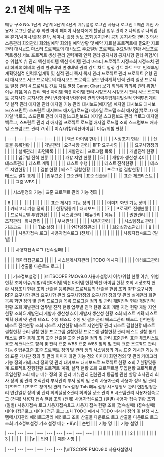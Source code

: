 # 2.1 전체 메뉴 구조

메뉴 구조
No. 1단계 2단계 3단계 4단계 메뉴설명
로그인 사용자 로그인
1 메인
메인 사용자 로그인 성공 후 화면
마이 페이지 사용자에게 할당된 업무 관리
2 나의업무 나의업무
휴가/세미나/출장 휴가, 세미나, 출장 정보 조회
공지관리 공지 공지사항 관리
3 의사소통관리 회의관리 회의실예약 회의실 예약상황 및 예약
자료실 프로젝트에 필요한 자료관리
대시보드 마스터 프로젝트의 대시보드
주요일정 프로젝트 주요일정 현황
서브프로젝트생성 서브 프로젝트 생성 관리
인력계획 인력 관리
공지사항 공지사항 관리
위험/이슈 위험/이슈 관리
액션 아이템 액션 아이템 관리
마스터 프로젝트
시정조회 시정조치 관리
회의록 회의록 관리
변경내역 변경내역 관리
간트 차트 일정 간트 차트 보기
인력투입계획및실적 인력투입계획 및 실적 관리
쪽지 쪽지 관리
프로젝트 관리 프로젝트 유형 관리
대시보드 서브 프로젝트의 대시보드
프로젝트 정보 인력계획 인력 관리
일정 프로젝트 일정 관리
4 프로젝트
간트 차트 일정 Gannt Chart 보기
회의록 회의록 관리
위험/이슈 위험/이슈 관리
액션 아이템 액션 아이템 관리
시정조치 시정조치 관리
서브 프로젝트 공지사항 공지사항 관리
변경이력 변경이력 관리
인력투입계획및실적 인력투입계획 및 실적 관리
애자일 관리 애자일 기능 관리
대시보드(애자일) 애자일 대시보드
대시보드(스프린트) 스프린트 대시보드
애자일(로드맵) 애자일 로드맵 조회
애자일(백로그) 애자일 백로그, 스프린트 관리
애자일(스크럼보드) 애자일 스크럼보드 관리
백로그 애자일 백로그, 스프린트 관리 리
애자일 프로젝트 로드맵 애자일 로드맵 조회
스크럼보드 애자일 스크럼보드 관리
7\n|  |  | 이슈/위험/액션아이템 | 이슈/위험 현황 |  |

| --- | --- | --- | --- | --- |
|  |  |  | 액션 아이템 현황 |  |
|  |  |  | 시정조치 현황 |  |
|  |  | 산출물 등록현황 |  |  |
|  | 개발관리 | 요구사항 관리 | RFP 요구사항 |  |
|  |  |  | 요구사항정의 |  |
|  |  | 설계관리 | 화면목록 |  |
|  |  | 개발관리 | 프로그램 목록 |  |
|  |  |  | 개발진척 현황 |  |
|  |  |  | 업무별 진척 현황 |  |
|  |  |  | 개발 지연 현황 |  |
| 5 |  |  | 개발자 생산성 추이 |  |
|  |  | 테스트관리 | 테스트 계획 |  |
|  |  |  | 테스트 수행 |  |
|  |  |  | 테스트 진척현황 |  |
|  |  |  | 테스트 지연현황 |  |
|  |  | 결함 현황 | 테스트 결함현황 |  |
|  |  |  | 프로그램 결함현황 |  |
|  |  |  | 테스트 결함 통계 |  |
|  | 업무표준 | 표준관리 | 표준 산출물 |  |
|  |  |  | 표준 체크리스트 |  |
|  |  |  | 표준 WBS |  |

|  |  | 시스템정의 기능 | 표준 프로젝트 관리 기능
정의 |  |

| 6 |  |  |  |  |
|  |  |  |  |  |
|  |  |  | 표준 게시판 기능 정의 |  |
|  |  |  | 이미지 화면 기능 정의 |  |
|  |  |  | 카테고리 기능 정의 |  |
|  | 현황및통계 | 대시보드 |  |  |
| 7 |  | 프로젝트 진행현황 |  |  |
|  |  | 프로젝트별 투입현황 |  |  |
|  | 시스템관리 | 메뉴관리 | 메뉴 |  |
|  |  |  | 권한관리 |  |
|  |  | 조직관리 | 회사관리 |  |
|  |  |  | 부서관리 |  |
|  |  |  | 사용자관리 |  |
|  |  | 시스템정보 관리 | 기초코드 |  |
|  |  |  | Tab 설정 |  |
|  |  |  | 연간일정관리 |  |
|  |  |  | 회의실장소관리 |  |
| 8 |  |  |  |  |
|  |  | 사용자접속 로그 | 사용자접속로그 (전체) |  |
|  |  |  |  |  |
|  |  |  | 사용자접속로그 (일별) |  |

|  |  |  | 사용자접속로그
(접속실패) |  |

|  |  |  | 데이터접근로그 |  |
|  |  | 시스템메시지관리 | TODO 메시지 |  |
|  |  |  | 에러로그관리 |  |
|  |  |  | 산출물 다운로드 로그 |  |

|  |  | 기초정보설정 |  |  |\nITSCOPE PMOv9.0 사용자설명서
이슈/위험 현황 이슈, 위험 현황 조회
이슈/위험/액션아이템 액션 아이템 현황 액션 아이템 현황 조회
시정조치 현황 시정조치 현황 조회
산출물 등록현황 프로젝트의 산출물 현황 조회
RFP 요구사항 RFP 요구사항 관리
요구사항 관리
요구사항정의 요구사항 정의 및 관리
설계관리 화면목록 화면 정의 및 관리
프로그램 목록 프로그램 정의 및 관리
개발진척 현황 개발진척 현황 조회
개발관리 업무별 진척 현황 업무별 진척 현황 조회
개발 지연 현황 개발 지연 현황 조회
5 개발관리 개발자 생산성 추이 개발자 생산성 현황 조회
테스트 계획 테스트 계획 정의 및 관리
테스트 수행 테스트 수행 및 결과 관리
테스트관리
테스트 진척현황 테스트 진척현황 조회
테스트 지연현황 테스트 지연현황 관리
테스트 결함현황 테스트 결함현황 관리
결함 현황 프로그램 결함현황 프로그램 결함현황 관리
테스트 결함 통계 테스트 결함 통계 조회
표준 산출물 표준 산출물 정의 및 관리
표준관리 표준 체크리스트 표준 체크리스트 정의 및 관리
표준 WBS 표준 WBS 정의 및 관리
표준 프로젝트 관리 기능
6 업무표준 표준 프로젝트 정의 및 관리
정의
시스템정의 기능 표준 게시판 기능 정의 표준 게시판 정의 및 관리
이미지 화면 기능 정의 이미지 화면 정의 및 관리
카테고리 기능 정의 카테고리 정의 및 관리
대시보드 대시보드로 프로젝트 현황 조회
7 현황및통계 프로젝트 진행현황 프로젝트 계획, 실적 현황 조회
프로젝트별 투입현황 프로젝트별 투입현황 조회
메뉴 메뉴 정의 및 관리
메뉴관리
권한관리 등급별 관한 할당
회사관리 회사 정의 및 관리
조직관리 부서관리 부서 정의 및 관리
사용자관리 사용자 정의 및 관리
기초코드 기초코드 정의 및 관리
Tab 설정 Tab 메뉴 설정
시스템정보 관리
연간일정관리 연간일정 정의 및 관리
회의실장소관리 회의실 장소 관리
8 시스템관리
사용자접속로그 (전체) 사용자 접속 현황 조회 (전체)
사용자접속로그 (일별) 사용자 접속 현황 조회 (일별)
사용자접속 로그 사용자접속로그
사용자 접속 현황 조회 (접속실패)
(접속실패)
데이터접근로그 데이터 접근 로그 조회
TODO 메시지 TODO 메시지 정의 및 설정
시스템메시지관리 에러로그관리 에러로그 조회
산출물 다운로드 로그 산출물 다운로드 로그 조회
기초정보설정 기초 설정 메뉴
•
8\n|  | 순번 |  |  | 기능 명 |  |  | 기능 설명 |  |

| --- | --- | --- | --- | --- | --- | --- | --- | --- |
|  | 1 |  |  |  |  |  |  |  |
|  | 2 |  |  |  |  |  |  |  |
| 3 |  |  |  |  |  |  |  |  |\n|  | 입력 |  |  | 제한 사항 |  |

| --- | --- | --- | --- | --- | --- |\nITSCOPE PMOv9.0 사용자설명서
